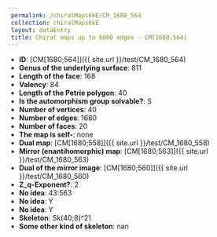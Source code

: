 ```yaml
--- 
 permalink: /chiralMaps6kE/CM_1680_564 
 collection: chiralMaps6kE
 layout: dataEntry
 title: Chiral maps up to 6000 edges - CM[1680;564]
---
```


- **ID**: [CM[1680;564]]({{ site.url }}/test/CM_1680_564)
- **Genus of the underlying surface**: 811
- **Length of the face**: 168
- **Valency**: 84
- **Length of the Petrie polygon**: 40
- **Is the automorphism group solvable?**: S
- **Number of vertices**: 40
- **Number of edges**: 1680
- **Number of faces**: 20
- **The map is self-**: none
- **Dual map**: [CM[1680;558]]({{ site.url }}/test/CM_1680_558)
- **Mirror (enantihomorphic) map**: [CM[1680;563]]({{ site.url }}/test/CM_1680_563)
- **Dual of the mirror image**: [CM[1680;560]]({{ site.url }}/test/CM_1680_560)
- **Z_q-Exponent?**: 2
- **No idea**:  43:563
- **No idea**: Y
- **No idea**: Y
- **Skeleton**: Sk(40;8)^21
- **Some other kind of skeleton**: nan
